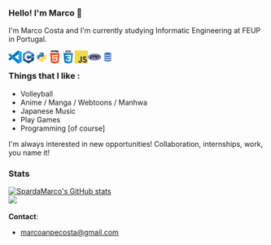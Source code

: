 ### Hello! I'm Marco 👋

I'm Marco Costa and I'm currently studying Informatic Engineering at FEUP in Portugal. 

<img align="left" alt="Visual Studio Code" width="26px" src="https://raw.githubusercontent.com/github/explore/80688e429a7d4ef2fca1e82350fe8e3517d3494d/topics/visual-studio-code/visual-studio-code.png" />
<img align="left" alt="C++" width="26px" src="https://raw.githubusercontent.com/github/explore/80688e429a7d4ef2fca1e82350fe8e3517d3494d/topics/cpp/cpp.png" />
<img align="left" alt="Py" width="26px" src="https://raw.githubusercontent.com/github/explore/80688e429a7d4ef2fca1e82350fe8e3517d3494d/topics/python/python.png" />
<img align="left" alt="HTML5" width="26px" src="https://raw.githubusercontent.com/github/explore/80688e429a7d4ef2fca1e82350fe8e3517d3494d/topics/html/html.png" />
<img align="left" alt="CSS3" width="26px" src="https://raw.githubusercontent.com/github/explore/80688e429a7d4ef2fca1e82350fe8e3517d3494d/topics/css/css.png" />
<img align="left" alt="JavaScript" width="26px" src="https://raw.githubusercontent.com/github/explore/80688e429a7d4ef2fca1e82350fe8e3517d3494d/topics/javascript/javascript.png" />
<img align="left" alt="PHP" width="26px" src="https://raw.githubusercontent.com/github/explore/80688e429a7d4ef2fca1e82350fe8e3517d3494d/topics/php/php.png" />
<img align="left" alt="SQL" width="26px" src="https://raw.githubusercontent.com/github/explore/80688e429a7d4ef2fca1e82350fe8e3517d3494d/topics/sql/sql.png" />
<br> 

### Things that I like :
- Volleyball
- Anime / Manga / Webtoons / Manhwa
- Japanese Music
- Play Games 
- Programming [of course] 

I'm always interested in new opportunities! Collaboration, internships, work, you name it!

### Stats 
 
 [![SpardaMarco's GitHub stats](https://github-readme-stats.vercel.app/api?username=SpardaMarco&count_private=true&show_icons=true&theme=tokyonight)](https://github.com/anuraghazra/github-readme-stats)   
 ![](https://komarev.com/ghpvc/?username=SpardaMarco&label=Visits&color=b88ceb)
 
__Contact__: 
- marcoanpecosta@gmail.com  
